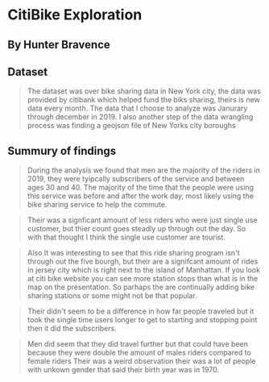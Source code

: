 # CitiBike Exploration
## By Hunter Bravence

## Dataset
> The dataset was over bike sharing data in New York city, the data was provided by citibank which helped fund the biks sharing, theirs is new data every month. The data that I choose to analyze was Janurary through december in 2019. I also another step of the data wrangling process was finding a geojson file of New Yorks city boroughs

## Summury of findings
> During the analysis we found that men are the majority of the riders in 2019, they were tyipcally subscribers of the service and between ages 30 and 40. The majority of the time that the people were using this service was before and after the work day, most likely using the bike sharing service to help the commute.

>Their was a signficant amount of less riders who were just single use customer, but thier count goes steadly up through out the day. So with that thought I think the single use customer are tourist.

> Also It was interesting to see that this ride sharing program isn't through out the five bourgh, but their are a signifcant amount of rides in jersey city which is right next to the island of Manhattan. If you look at citi bike website you can see more station stops than what is in the map on the presentation. So parhaps the are continually adding bike sharing stations or some might not be that popular.

>Their didn't seem to be a difference in how far people traveled but it took the single time users longer to get to starting and stopping point then it did the subscribers.

> Men did seem that they did travel further but that could have been because they were double the amount of males riders compared to female riders
> Their was a weird observation their was a lot of people with unkown gender that said their birth year was in 1970. 
